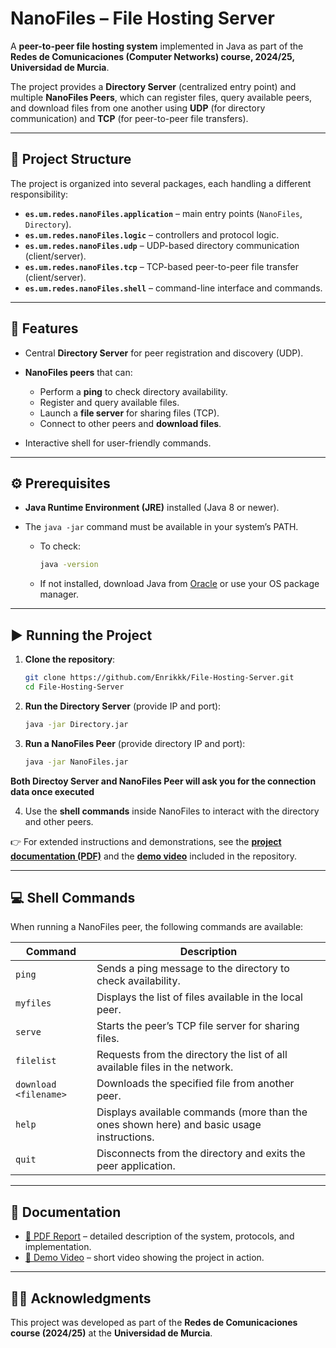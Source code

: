

# NanoFiles – File Hosting Server

A **peer-to-peer file hosting system** implemented in Java as part of the **Redes de Comunicaciones (Computer Networks) course, 2024/25, Universidad de Murcia**.

The project provides a **Directory Server** (centralized entry point) and multiple **NanoFiles Peers**, which can register files, query available peers, and download files from one another using **UDP** (for directory communication) and **TCP** (for peer-to-peer file transfers).

---

## 📂 Project Structure

The project is organized into several packages, each handling a different responsibility:

* **`es.um.redes.nanoFiles.application`** – main entry points (`NanoFiles`, `Directory`).
* **`es.um.redes.nanoFiles.logic`** – controllers and protocol logic.
* **`es.um.redes.nanoFiles.udp`** – UDP-based directory communication (client/server).
* **`es.um.redes.nanoFiles.tcp`** – TCP-based peer-to-peer file transfer (client/server).
* **`es.um.redes.nanoFiles.shell`** – command-line interface and commands.

---

## 🚀 Features

* Central **Directory Server** for peer registration and discovery (UDP).
* **NanoFiles peers** that can:

  * Perform a **ping** to check directory availability.
  * Register and query available files.
  * Launch a **file server** for sharing files (TCP).
  * Connect to other peers and **download files**.
* Interactive shell for user-friendly commands.

---

## ⚙️ Prerequisites

* **Java Runtime Environment (JRE)** installed (Java 8 or newer).
* The `java -jar` command must be available in your system’s PATH.

  * To check:

    ```bash
    java -version
    ```
  * If not installed, download Java from [Oracle](https://www.oracle.com/java/technologies/downloads/) or use your OS package manager.

---

## ▶️ Running the Project

1. **Clone the repository**:

   ```bash
   git clone https://github.com/Enrikkk/File-Hosting-Server.git
   cd File-Hosting-Server
   ```

2. **Run the Directory Server** (provide IP and port):

   ```bash
   java -jar Directory.jar
   ```

3. **Run a NanoFiles Peer** (provide directory IP and port):

   ```bash
   java -jar NanoFiles.jar 
   ```
   
  **Both Directoy Server and NanoFiles Peer will ask you for the connection data once executed**

4. Use the **shell commands** inside NanoFiles to interact with the directory and other peers.

👉 For extended instructions and demonstrations, see the **[project documentation (PDF)](./docs/)** and the **[demo video](./demo/)** included in the repository.

---

## 💻 Shell Commands

When running a NanoFiles peer, the following commands are available:

| Command               | Description                                                                 |
| --------------------- | --------------------------------------------------------------------------- |
| `ping`                | Sends a ping message to the directory to check availability.                |
| `myfiles`             | Displays the list of files available in the local peer.                     |
| `serve`               | Starts the peer’s TCP file server for sharing files.                        |
| `filelist`            | Requests from the directory the list of all available files in the network. |
| `download <filename>` | Downloads the specified file from another peer.                             |
| `help`                | Displays available commands (more than the ones shown here) and basic usage instructions.                   |
| `quit`                | Disconnects from the directory and exits the peer application.              |

---

## 📖 Documentation

* [📄 PDF Report](./docs/) – detailed description of the system, protocols, and implementation.
* [🎥 Demo Video](./demo/) – short video showing the project in action.

---

## 👩‍🏫 Acknowledgments

This project was developed as part of the **Redes de Comunicaciones course (2024/25)** at the **Universidad de Murcia**.


